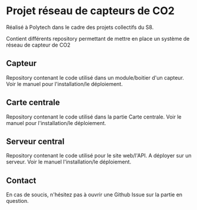# Projet réseau de capteurs de CO2

Réalisé à Polytech dans le cadre des projets collectifs du S8.

Contient différents repository permettant de mettre en place un système de réseau de capteur de CO2

## Capteur
Repository contenant le code utilisé dans un module/boitier d'un capteur. Voir le manuel pour l'installation/le déploiement.

## Carte centrale
Repository contenant le code utilisé dans la partie Carte centrale. Voir le manuel pour l'installation/le déploiement.

## Serveur central
Repository contenant le code utilisé pour le site web/l'API. A déployer sur un serveur. Voir le manuel l'installation/le déploiement.


## Contact
En cas de soucis, n'hésitez pas à ouvrir une Github Issue sur la partie en question.
